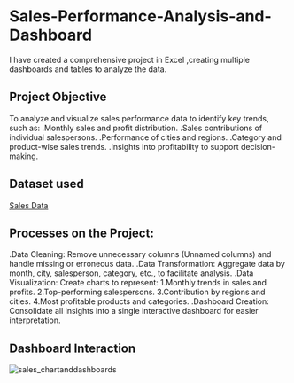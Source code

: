 # Sales-Performance-Analysis-and-Dashboard
I have created a comprehensive project in Excel ,creating multiple dashboards and tables to analyze the data.
## Project Objective
To analyze and visualize sales performance data to identify key trends, such as:
.Monthly sales and profit distribution.
.Sales contributions of individual salespersons.
.Performance of cities and regions.
.Category and product-wise sales trends.
.Insights into profitability to support decision-making.

## Dataset used
<a href="https://github.com/Linu-1234/Sales-Performance-Analysis-and-Dashboard/blob/main/sales_chartsanddashboards.xlsx">Sales Data</a>

## Processes on the Project:
.Data Cleaning: Remove unnecessary columns (Unnamed columns) and handle missing or erroneous data.
.Data Transformation: Aggregate data by month, city, salesperson, category, etc., to facilitate analysis.
.Data Visualization: Create charts to represent:
  1.Monthly trends in sales and profits.
  2.Top-performing salespersons.
  3.Contribution by regions and cities.
  4.Most profitable products and categories.
.Dashboard Creation: Consolidate all insights into a single interactive dashboard for easier interpretation.

## Dashboard Interaction
![sales_chartanddashboards](https://github.com/user-attachments/assets/03c6cfd6-ac3e-44b0-8f5d-19aa7255979d)
